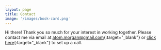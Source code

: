 ```yaml
---
layout: page
title: Contact
image: '/images/book-card.png'
---
```


Hi there! Thank you so much for your interest in working together. Please contact me via email at [atom.morgan@gmail.com](mailto:atom.morgan@gmail.com){:target="_blank"} or [click here](https://calendly.com/atom-morgan){:target="_blank"} to set up a call.

<!-- <div class="gallery-box">
  <div class="gallery">
    <img src="/images/me.jpg" alt="Project">
    <img src="/images/project-8.jpg" alt="Project">
    <img src="/images/project-6.jpg" alt="Project">
  </div>
  <em>Gallery / <a href="https://unsplash.com/" target="_blank">Unsplash</a></em>
</div> -->
